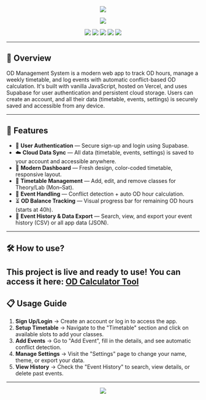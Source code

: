 <!-- Banner -->
<p align="center">
  <img src="https://capsule-render.vercel.app/api?type=waving&color=0:001F1F,100:00FFD1&height=200&section=header&text=OD%20Management%20System&fontSize=40&fontColor=00FFD1&animation=fadeIn&fontAlignY=35"/>
</p>

<!-- Typing Animation -->
<p align="center">
  <img src="https://readme-typing-svg.herokuapp.com?font=Fira+Code&size=24&pause=1000&color=00FFD1&center=true&vCenter=true&width=700&lines=Sleek+College+OD+Tracker;Interactive+and+Fully+Responsive;No+Backend+Required;Built+with+HTML+CSS+JS;Hosted+using+Vercel+and+Supabase"/>
</p>

<p align="center">
  <img src="https://img.shields.io/badge/HTML5-E34F26?style=for-the-badge&logo=html5&logoColor=white"/>
  <img src="https://img.shields.io/badge/CSS3-1572B6?style=for-the-badge&logo=css3&logoColor=white"/>
  <img src="https://img.shields.io/badge/JavaScript-F7DF1E?style=for-the-badge&logo=javascript&logoColor=black"/>
  <img src="https://img.shields.io/badge/Vercel-000000?style=for-the-badge&logo=vercel&logoColor=white"/>
  <img src="https://img.shields.io/badge/Supabase-3ECF8E?style=for-the-badge&logo=supabase&logoColor=white"/>
</p>

---

## 📌 Overview
OD Management System is a modern web app to track OD hours, manage a weekly timetable, and log events with automatic conflict-based OD calculation. It's built with vanilla JavaScript, hosted on Vercel, and uses Supabase for user authentication and persistent cloud storage. Users can create an account, and all their data (timetable, events, settings) is securely saved and accessible from any device.

---

## 🚀 Features
- 🔐 **User Authentication** — Secure sign-up and login using Supabase.
- ☁️ **Cloud Data Sync** — All data (timetable, events, settings) is saved to your account and accessible anywhere.
- 🎨 **Modern Dashboard** — Fresh design, color-coded timetable, responsive layout.
- 📅 **Timetable Management** — Add, edit, and remove classes for Theory/Lab (Mon–Sat).
- 📆 **Event Handling** — Conflict detection + auto OD hour calculation.
- ⏳ **OD Balance Tracking** — Visual progress bar for remaining OD hours (starts at 40h).
- 📜 **Event History & Data Export** — Search, view, and export your event history (CSV) or all app data (JSON).

---

## 🛠 How to use?
This project is live and ready to use! You can access it here: [**OD Calculator Tool**](https://od-calculator-one.vercel.app/)
---

## 📋 Usage Guide
1.	**Sign Up/Login** → Create an account or log in to access the app.
2.	**Setup Timetable** → Navigate to the "Timetable" section and click on available slots to add your classes.
3.	**Add Events** → Go to "Add Event", fill in the details, and see automatic conflict detection.
4.	**Manage Settings** → Visit the "Settings" page to change your name, theme, or export your data.
5.	**View History** → Check the "Event History" to search, view details, or delete past events.

---

<p align="center">
  <img src="https://capsule-render.vercel.app/api?type=waving&color=0:001F1F,100:00FFD1&height=120&section=footer"/>
</p>
